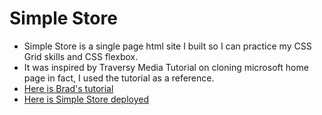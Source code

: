# Simple Store

- Simple Store is a single page html site I built so I can practice my CSS Grid skills and CSS flexbox.
- It was inspired by Traversy Media Tutorial on cloning microsoft home page in fact, I used the tutorial as a reference.
- [Here is Brad's tutorial](https://www.youtube.com/watch?v=uKgn-To1C4Q)
- [Here is Simple Store deployed](https://simplestore-nei.vercel.app/)
